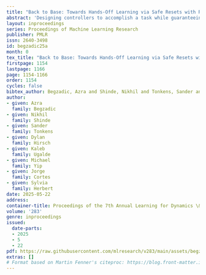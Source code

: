 ```yaml
---
title: "Back to Base: Towards Hands-Off Learning via Safe Resets with Reach-Avoid Safety Filters"
abstract: 'Designing controllers to accomplish a task while guaranteeing constraints on safety remains a significant challenge. We often want an agent to perform well in a nominal task, such as environment exploration, while ensuring it can avoid unsafe states and return to a desired target by a specific time. In particular we are motivated by the setting of safe, efficient, hands-off training for reinforcement learning in the real world. By enabling a robot to safely and autonomously reset to a desired region (e.g., charging stations) without human intervention, we can enhance efficiency and facilitate training. Safety filters, such as those based on control barrier functions, enable decoupling safety from nominal control objectives and rigorously guaranteeing safety. Despite their success, constructing these functions for general nonlinear systems with control constraints and system uncertainties remains an open problem. This paper introduces a safety filter obtained from the value function associated with the reach-avoid problem. The proposed safety filter minimally modifies the nominal controller while avoiding unsafe regions and guiding the system back to the desired target set. By preserving policy performance while allowing safe resetting, we enable efficient hands-off reinforcement learning and advance the feasibility of safe training for real world robots. We demonstrate our approach using a modified version of soft actor-critic to safely train a swing-up task on a modified cartpole stabilization problem.'
layout: inproceedings
series: Proceedings of Machine Learning Research
publisher: PMLR
issn: 2640-3498
id: begzadic25a
month: 0
tex_title: "Back to Base: Towards Hands-Off Learning via Safe Resets with Reach-Avoid Safety Filters"
firstpage: 1154
lastpage: 1166
page: 1154-1166
order: 1154
cycles: false
bibtex_author: Begzadic, Azra and Shinde, Nikhil and Tonkens, Sander and Hirsch, Dylan and Ugalde, Kaleb and Yip, Michael and Cortes, Jorge and Herbert, Sylvia
author:
- given: Azra
  family: Begzadic
- given: Nikhil
  family: Shinde
- given: Sander
  family: Tonkens
- given: Dylan
  family: Hirsch
- given: Kaleb
  family: Ugalde
- given: Michael
  family: Yip
- given: Jorge
  family: Cortes
- given: Sylvia
  family: Herbert
date: 2025-05-22
address:
container-title: Proceedings of the 7th Annual Learning for Dynamics \& Control Conference
volume: '283'
genre: inproceedings
issued:
  date-parts:
  - 2025
  - 5
  - 22
pdf: https://raw.githubusercontent.com/mlresearch/v283/main/assets/begzadic25a/begzadic25a.pdf
extras: []
# Format based on Martin Fenner's citeproc: https://blog.front-matter.io/posts/citeproc-yaml-for-bibliographies/
---
```


